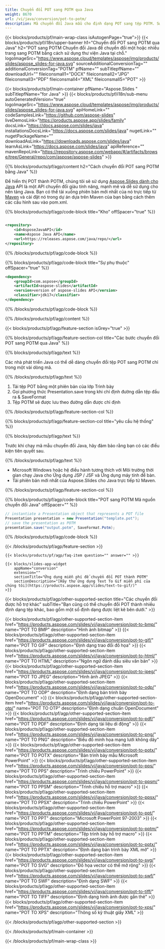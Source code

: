 ```yaml
---
title: Chuyển đổi POT sang POTM qua Java
weight: 8670
url: /vi/java/conversion/pot-to-potm/ 
description: Mã chuyển đổi Java mẫu cho định dạng POT sang tệp POTM. Sử dụng mã ví dụ này để xuất bản trình bày PowerPoint & OpenOffice sang POTM trong bất kỳ Ứng dụng dựa trên Java trên Web hoặc Máy tính để bàn nào.
---
```


{{< blocks/products/pf/main-wrap-class isAutogenPage="true">}}
{{< blocks/products/pf/i18n/upper-banner h1="Chuyển đổi POT sang POTM qua Java" h2="POT sang POTM Chuyển đổi Java để chuyển đổi một hoặc nhiều trang sang POTM bằng cách sử dụng thư viện Java tại chỗ." logoImageSrc="https://www.aspose.cloud/templates/aspose/img/products/slides/aspose_slides-for-java.svg" sourceAdditionalConversionTag="" additionalConversionTag="POTM" pfName="" subTitlepfName="" downloadUrl="" fileiconsmall1="DOCX" fileiconsmall2="JPG" fileiconsmall3="PDF" fileiconsmall4="XML" fileiconsmall5="POT" >}}

{{< blocks/products/pf/main-container pfName="Aspose.Slides " subTitlepfName="for Java" >}}
{{< blocks/products/pf/i18n/sub-menu autoGeneratedVersion="true" logoImageSrc="https://www.aspose.cloud/templates/aspose/img/products/slides/aspose_slides-for-java.svg" apiHomeLink="" codeSamplesLink="https://github.com/aspose-slides" liveDemosLink="https://products.aspose.app/slides/family" docsLink="https://docs.aspose.com/slides/java" installationsDocsLink="https://docs.aspose.com/slides/java" nugetLink="" nugetPackageName="" downloadAsLink="https://downloads.aspose.com/slides/java" learnAsLink="https://docs.aspose.com/slides/java" apiReference="" mavenRepoLink="https://repository.aspose.com/webapp/#/artifacts/browse/tree/General/repo/com/aspose/aspose-slides" >}}

{{% blocks/products/pf/agp/content h2="Cách chuyển đổi POT sang POTM bằng Java" %}}

 Để hiển thị POT thành POTM, chúng tôi sẽ sử dụng
 [Aspose.Slides dành cho Java](https://products.aspose.com/slides/vi/java)
 API là một API chuyển đổi giàu tính năng, mạnh mẽ và dễ sử dụng cho nền tảng Java. Bạn có thể tải xuống phiên bản mới nhất của nó trực tiếp từ
 [Maven](https://repository.aspose.com/webapp/#/artifacts/browse/tree/General/repo/com/aspose/aspose-slides)
 và cài đặt nó trong dự án dựa trên Maven của bạn bằng cách thêm các cấu hình sau vào pom.xml.

{{% blocks/products/pf/agp/code-block title="Kho" offSpacer="true" %}}

```xml

<repository>
    <id>AsposeJavaAPI</id>
    <name>Aspose Java API</name>
    <url>https://releases.aspose.com/java/repo/</url>
</repository>

```

{{% /blocks/products/pf/agp/code-block %}}

{{% blocks/products/pf/agp/code-block title="Sự phụ thuộc" offSpacer="true" %}}

```xml
<dependency>
    <groupId>com.aspose</groupId>
    <artifactId>aspose-slides</artifactId>
    <version>version of aspose-slides API</version>
    <classifier>jdk17</classifier>
</dependency>

```

{{% /blocks/products/pf/agp/code-block %}}

{{% /blocks/products/pf/agp/content %}}

{{< blocks/products/pf/agp/feature-section isGrey="true" >}}

{{% blocks/products/pf/agp/feature-section-col title="Các bước chuyển đổi POT sang POTM qua Java" %}}

{{% blocks/products/pf/agp/text %}}

 Các nhà phát triển Java có thể dễ dàng chuyển đổi tệp POT sang POTM chỉ trong một vài dòng mã.

{{% /blocks/products/pf/agp/text %}}

1. Tải tệp POT bằng một phiên bản của lớp Trình bày
1. Gọi phương thức Presentation.save trong khi chỉ định đường dẫn tệp đầu ra & SaveFormat
1. Tệp POTM sẽ được lưu theo đường dẫn được chỉ định

{{% /blocks/products/pf/agp/feature-section-col %}}

{{% blocks/products/pf/agp/feature-section-col title="yêu cầu hệ thống" %}}

{{% blocks/products/pf/agp/text %}}

 Trước khi chạy mã mẫu chuyển đổi Java, hãy đảm bảo rằng bạn có các điều kiện tiên quyết sau.

{{% /blocks/products/pf/agp/text %}}

- Microsoft Windows hoặc hệ điều hành tương thích với Môi trường thời gian chạy Java cho Ứng dụng JSP / JSF và Ứng dụng máy tính để bàn.
- Tải phiên bản mới nhất của Aspose.Slides cho Java trực tiếp từ Maven.

{{% /blocks/products/pf/agp/feature-section-col %}}

{{% blocks/products/pf/agp/code-block title="POT sang POTM Mã nguồn chuyển đổi Java" offSpacer="" %}}

```cs
// instantiate a Presentation object that represents a POT file
Presentation presentation = new Presentation("template.pot");
// save the presentation as POTM
presentation.save("output.potm", SaveFormat.Potm);   

```

{{% /blocks/products/pf/agp/code-block %}}

{{< /blocks/products/pf/agp/feature-section >}}

    {{< blocks/products/pf/agp/faq-item question="" answer="" >}}
 

<!-- aboutfile Starts -->

<!-- aboutfile Ends -->

    {{< blocks/slides-app-widget 
        appName="conversion"
        extension=""
        sectionTitle="Ứng dụng miễn phí để chuyển đổi POT thành POTM" 
        sectionDescription="[Hãy thử ứng dụng Text To Gif miễn phí của chúng tôi](https://products.aspose.app/slides/text-to-gif/)" 
    >}}
    
{{< blocks/products/pf/agp/other-supported-section title="Các chuyển đổi được hỗ trợ khác" subTitle="Bạn cũng có thể chuyển đổi POT thành nhiều định dạng tệp khác, bao gồm một số định dạng được liệt kê bên dưới." >}}

{{< blocks/products/pf/agp/other-supported-section-item href="https://products.aspose.com/slides/vi/java/conversion/pot-to-bmp/" name="POT TO BMP" description="Hình ảnh bitmap" >}}
{{< blocks/products/pf/agp/other-supported-section-item href="https://products.aspose.com/slides/vi/java/conversion/pot-to-gif/" name="POT TO GIF" description="Định dạng trao đổi đồ họa" >}}
{{< blocks/products/pf/agp/other-supported-section-item href="https://products.aspose.com/slides/vi/java/conversion/pot-to-html/" name="POT TO HTML" description="Ngôn ngữ đánh dấu siêu văn bản" >}}
{{< blocks/products/pf/agp/other-supported-section-item href="https://products.aspose.com/slides/vi/java/conversion/pot-to-jpeg/" name="POT TO JPEG" description="Hình ảnh JPEG" >}}
{{< blocks/products/pf/agp/other-supported-section-item href="https://products.aspose.com/slides/vi/java/conversion/pot-to-odp/" name="POT TO ODP" description="Định dạng bản trình bày OpenDocument" >}}
{{< blocks/products/pf/agp/other-supported-section-item href="https://products.aspose.com/slides/vi/java/conversion/pot-to-otp/" name="POT TO OTP" description="Định dạng chuẩn OpenDocument" >}}
{{< blocks/products/pf/agp/other-supported-section-item href="https://products.aspose.com/slides/vi/java/conversion/pot-to-pdf/" name="POT TO PDF" description="Định dạng tài liệu di động" >}}
{{< blocks/products/pf/agp/other-supported-section-item href="https://products.aspose.com/slides/vi/java/conversion/pot-to-png/" name="POT TO PNG" description="Biểu đồ minh họa mạng lưới không dây" >}}
{{< blocks/products/pf/agp/other-supported-section-item href="https://products.aspose.com/slides/vi/java/conversion/pot-to-potx/" name="POT TO POTX" description="Bản trình bày mẫu Microsoft PowerPoint" >}}
{{< blocks/products/pf/agp/other-supported-section-item href="https://products.aspose.com/slides/vi/java/conversion/pot-to-pps/" name="POT TO PPS" description="Trình chiếu PowerPoint" >}}
{{< blocks/products/pf/agp/other-supported-section-item href="https://products.aspose.com/slides/vi/java/conversion/pot-to-ppsm/" name="POT TO PPSM" description="Trình chiếu hỗ trợ macro" >}}
{{< blocks/products/pf/agp/other-supported-section-item href="https://products.aspose.com/slides/vi/java/conversion/pot-to-ppsx/" name="POT TO PPSX" description="Trình chiếu PowerPoint" >}}
{{< blocks/products/pf/agp/other-supported-section-item href="https://products.aspose.com/slides/vi/java/conversion/pot-to-ppt/" name="POT TO PPT" description="Microsoft PowerPoint 97-2003" >}}
{{< blocks/products/pf/agp/other-supported-section-item href="https://products.aspose.com/slides/vi/java/conversion/pot-to-pptm/" name="POT TO PPTM" description="Tệp trình bày hỗ trợ macro" >}}
{{< blocks/products/pf/agp/other-supported-section-item href="https://products.aspose.com/slides/vi/java/conversion/pot-to-pptx/" name="POT TO PPTX" description="Định dạng bản trình bày XML mở" >}}
{{< blocks/products/pf/agp/other-supported-section-item href="https://products.aspose.com/slides/vi/java/conversion/pot-to-svg/" name="POT TO SVG" description="Đồ họa vector có thể mở rộng" >}}
{{< blocks/products/pf/agp/other-supported-section-item href="https://products.aspose.com/slides/vi/java/conversion/pot-to-swf/" name="POT TO SWF" description="Định dạng SWF" >}}
{{< blocks/products/pf/agp/other-supported-section-item href="https://products.aspose.com/slides/vi/java/conversion/pot-to-tiff/" name="POT TO TIFF" description="Định dạng hình ảnh được gắn thẻ" >}}
{{< blocks/products/pf/agp/other-supported-section-item href="https://products.aspose.com/slides/vi/java/conversion/pot-to-xps/" name="POT TO XPS" description="Thông số kỹ thuật giấy XML" >}}

{{< /blocks/products/pf/agp/other-supported-section >}}

{{< /blocks/products/pf/main-container >}}
    
{{< /blocks/products/pf/main-wrap-class >}}
